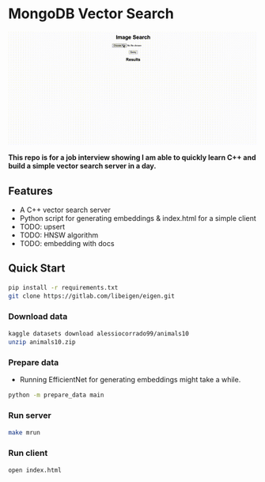 # MongoDB Vector Search

![Demo](assets/demo.gif)

<b>This repo is for a job interview showing I am able to quickly learn C++ and build a simple vector search server in a day.</b>

## Features
- A C++ vector search server
- Python script for generating embeddings & index.html for a simple client
- TODO: upsert
- TODO: HNSW algorithm
- TODO: embedding with docs

## Quick Start
```bash
pip install -r requirements.txt
git clone https://gitlab.com/libeigen/eigen.git
```

### Download data
```bash
kaggle datasets download alessiocorrado99/animals10
unzip animals10.zip
```

### Prepare data
- Running EfficientNet for generating embeddings might take a while.
```bash
python -m prepare_data main
```

### Run server
```bash
make mrun
```

### Run client
```bash
open index.html
```
